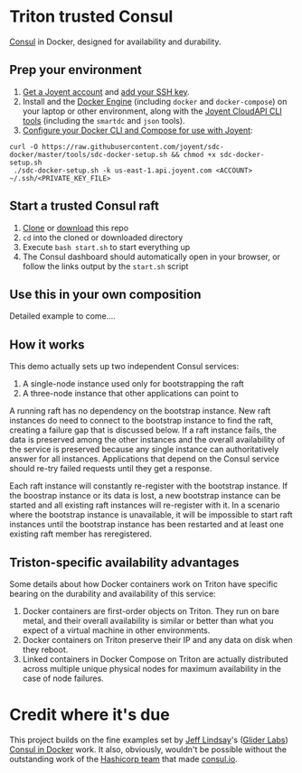 # Triton trusted Consul

[Consul](http://www.consul.io/) in Docker, designed for availability and durability.

## Prep your environment

1. [Get a Joyent account](https://my.joyent.com/landing/signup/) and [add your SSH key](https://docs.joyent.com/public-cloud/getting-started).
1. Install and the [Docker Engine](https://docs.docker.com/installation/mac/) (including `docker` and `docker-compose`) on your laptop or other environment, along with the [Joyent CloudAPI CLI tools](https://apidocs.joyent.com/cloudapi/#getting-started) (including the `smartdc` and `json` tools).
1. [Configure your Docker CLI and Compose for use with Joyent](https://docs.joyent.com/public-cloud/api-access/docker):

```
curl -O https://raw.githubusercontent.com/joyent/sdc-docker/master/tools/sdc-docker-setup.sh && chmod +x sdc-docker-setup.sh
 ./sdc-docker-setup.sh -k us-east-1.api.joyent.com <ACCOUNT> ~/.ssh/<PRIVATE_KEY_FILE>
```

## Start a trusted Consul raft

1. [Clone](https://github.com/misterbisson/triton-consul) or [download](https://github.com/misterbisson/triton-consul/archive/master.zip) this repo
1. `cd` into the cloned or downloaded directory
1. Execute `bash start.sh` to start everything up
1. The Consul dashboard should automatically open in your browser, or follow the links output by the `start.sh` script

## Use this in your own composition

Detailed example to come....

## How it works

This demo actually sets up two independent Consul services:

1. A single-node instance used only for bootstrapping the raft
1. A three-node instance that other applications can point to

A running raft has no dependency on the bootstrap instance. New raft instances do need to connect to the bootstrap instance to find the raft, creating a failure gap that is discussed below. If a raft instance fails, the data is preserved among the other instances and the overall availability of the service is preserved because any single instance can authoritatively answer for all instances. Applications that depend on the Consul service should re-try failed requests until they get a response.

Each raft instance will constantly re-register with the bootstrap instance. If the boostrap instance or its data is lost, a new bootstrap instance can be started and all existing raft instances will re-register with it. In a scenario where the bootstrap instance is unavailable, it will be impossible to start raft instances until the bootstrap instance has been restarted and at least one existing raft member has reregistered.

## Triston-specific availability advantages

Some details about how Docker containers work on Triton have specific bearing on the durability and availability of this service:

1. Docker containers are first-order objects on Triton. They run on bare metal, and their overall availability is similar or better than what you expect of a virtual machine in other environments.
1. Docker containers on Triton preserve their IP and any data on disk when they reboot.
1. Linked containers in Docker Compose on Triton are actually distributed across multiple unique physical nodes for maximum availability in the case of  node failures.

# Credit where it's due

This project builds on the fine examples set by [Jeff Lindsay](https://github.com/progrium)'s ([Glider Labs](https://github.com/gliderlabs)) [Consul in Docker](https://github.com/gliderlabs/docker-consul/tree/legacy) work. It also, obviously, wouldn't be possible without the outstanding work of the [Hashicorp team](https://hashicorp.com) that made [consul.io](https://www.consul.io).